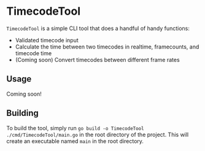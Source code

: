 # TimecodeTool

`TimecodeTool` is a simple CLI tool that does a handful of handy functions:
- Validated timecode input
- Calculate the time between two timecodes in realtime, framecounts, and timecode time
- (Coming soon) Convert timecodes between different frame rates

## Usage

Coming soon!

## Building

To build the tool, simply run `go build -o TimecodeTool ./cmd/TimecodeTool/main.go` in the root directory of the project. This will create an executable named `main` in the root directory.
